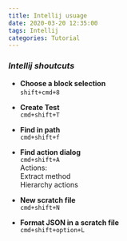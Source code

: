 ```yaml
---
title: Intellij usuage
date: 2020-03-20 12:35:00
tags: Intellij
categories: Tutorial
---
```


### *Intellij shoutcuts*
* **Choose a block selection**   
`shift+cmd+8`
 
 <!-- more -->
    
* **Create Test**  
`cmd+shift+T`

* **Find in path**  
`cmd+shift+f`

* **Find action dialog**  
`cmd+shift+A`  
Actions:   
Extract method  
Hierarchy actions

* **New scratch file**  
`cmd+shift+N`  

* **Format JSON in a scratch file**  
`cmd+shift+option+L`  
